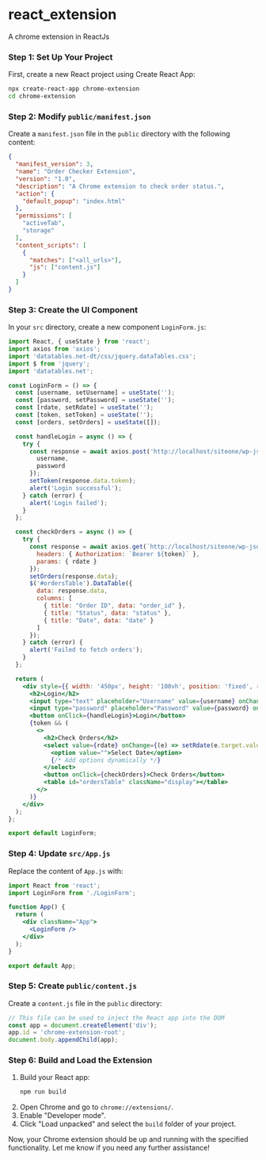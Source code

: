 # react_extension
A chrome extension in ReactJs

 
### Step 1: Set Up Your Project
First, create a new React project using Create React App:
```bash
npx create-react-app chrome-extension
cd chrome-extension
```

### Step 2: Modify `public/manifest.json`
Create a `manifest.json` file in the `public` directory with the following content:
```json
{
  "manifest_version": 3,
  "name": "Order Checker Extension",
  "version": "1.0",
  "description": "A Chrome extension to check order status.",
  "action": {
    "default_popup": "index.html"
  },
  "permissions": [
    "activeTab",
    "storage"
  ],
  "content_scripts": [
    {
      "matches": ["<all_urls>"],
      "js": ["content.js"]
    }
  ]
}
```

### Step 3: Create the UI Component
In your `src` directory, create a new component `LoginForm.js`:
```jsx
import React, { useState } from 'react';
import axios from 'axios';
import 'datatables.net-dt/css/jquery.dataTables.css';
import $ from 'jquery';
import 'datatables.net';

const LoginForm = () => {
  const [username, setUsername] = useState('');
  const [password, setPassword] = useState('');
  const [rdate, setRdate] = useState('');
  const [token, setToken] = useState('');
  const [orders, setOrders] = useState([]);

  const handleLogin = async () => {
    try {
      const response = await axios.post('http://localhost/siteone/wp-json/oe/v1/login', {
        username,
        password
      });
      setToken(response.data.token);
      alert('Login successful');
    } catch (error) {
      alert('Login failed');
    }
  };

  const checkOrders = async () => {
    try {
      const response = await axios.get(`http://localhost/siteone/wp-json/oe/v1/order-status`, {
        headers: { Authorization: `Bearer ${token}` },
        params: { rdate }
      });
      setOrders(response.data);
      $('#ordersTable').DataTable({
        data: response.data,
        columns: [
          { title: "Order ID", data: "order_id" },
          { title: "Status", data: "status" },
          { title: "Date", data: "date" }
        ]
      });
    } catch (error) {
      alert('Failed to fetch orders');
    }
  };

  return (
    <div style={{ width: '450px', height: '100vh', position: 'fixed', right: 0, top: 0, backgroundColor: '#fff', padding: '10px' }}>
      <h2>Login</h2>
      <input type="text" placeholder="Username" value={username} onChange={(e) => setUsername(e.target.value)} />
      <input type="password" placeholder="Password" value={password} onChange={(e) => setPassword(e.target.value)} />
      <button onClick={handleLogin}>Login</button>
      {token && (
        <>
          <h2>Check Orders</h2>
          <select value={rdate} onChange={(e) => setRdate(e.target.value)}>
            <option value="">Select Date</option>
            {/* Add options dynamically */}
          </select>
          <button onClick={checkOrders}>Check Orders</button>
          <table id="ordersTable" className="display"></table>
        </>
      )}
    </div>
  );
};

export default LoginForm;
```

### Step 4: Update `src/App.js`
Replace the content of `App.js` with:
```jsx
import React from 'react';
import LoginForm from './LoginForm';

function App() {
  return (
    <div className="App">
      <LoginForm />
    </div>
  );
}

export default App;
```

### Step 5: Create `public/content.js`
Create a `content.js` file in the `public` directory:
```javascript
// This file can be used to inject the React app into the DOM
const app = document.createElement('div');
app.id = 'chrome-extension-root';
document.body.appendChild(app);
```

### Step 6: Build and Load the Extension
1. Build your React app:
   ```bash
   npm run build
   ```
2. Open Chrome and go to `chrome://extensions/`.
3. Enable "Developer mode".
4. Click "Load unpacked" and select the `build` folder of your project.

Now, your Chrome extension should be up and running with the specified functionality. Let me know if you need any further assistance!
